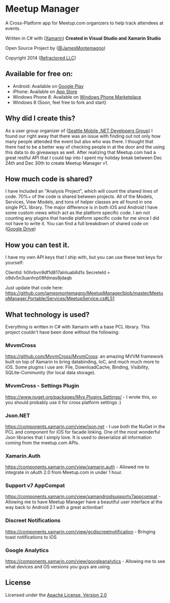 Meetup Manager
===========

A Cross-Platform app for Meetup.com organizers to help track attendees at events.

Written in C# with ([Xamarin](http://www.xamarin.com))  **Created in Visual Studio and Xamarin Studio**

Open Source Project by ([@JamesMontemagno](http://www.twitter.com/jamesmontemagno)) 

Copyright 2014 ([Refractored LLC](http://www.refractored.com))

## Available for free on:
* Android: Available on [Google Play](https://play.google.com/store/apps/details?id=com.refractored.meetupmanager)
* iPhone: Available on [App Store](https://itunes.apple.com/us/app/meetup-manager-for-organizers/id796213890?ls=1&mt=8)
* Windows Phone 8: Available on [Windows Phone Marketplace](http://www.windowsphone.com/en-us/store/app/meetup-manager-for-organizers/38ef03e9-3dfe-4150-b797-5ec9ed81b8cd)
* Windows 8 (Soon, feel free to fork and start)


## Why did I create this?
As a user group organizer of ([Seattle Mobile .NET Developers Group](http://www.meetup.com/SeattleMobileDevelopers/)) I found our right away that there was an issue with finding out not only how many people attended the event but also who was there. I thought that there had to be a better way of checking people in at the door and the using this data to do giveaways as well. After realizing that Meetup.com had a great restful API that I could tap into I spent my holiday break between Dec 24th and Dec 30th to create Meetup Manager v1.

## How much code is shared?
I have included an "Analysis Project", which will count the shared lines of code. 70%+ of the code is shared between projects. All of the Models, Services, View Models, and tons of helper classes are all found in one single PCL library. The major difference is in both iOS and Android I have some custom views which act as the platform specific code. I am not counting any plugins that handle platform specific code for me since I did not have to write it.  You can find a full breakdown of shared code on ([Google Drive](https://docs.google.com/spreadsheet/ccc?key=0Aj1h7Abl0UIAdExNdHdSb093RDBnSkZ0SWZLSld1MEE&usp=sharing))

## How you can test it. 
I have my own API keys that I ship with, but you can use these test keys for yourself:

ClientId: h0hrbvn9df1d817alnluab6d1s
SecreteId = o9dv5n3uanhrp08fdmas8jdaqb

Just update that code here: https://github.com/jamesmontemagno/MeetupManager/blob/master/MeetupManager.Portable/Services/MeetupService.cs#L51


## What technology is used?
Everything is written in C# with Xamarin with a base PCL library. This project couldn't have been done without the following:

### MvvmCross 
https://github.com/MvvmCross/MvvmCross: an amazing MVVM framework built on top of Xamarin to bring databinding, IoC, and much much more to iOS. Some plugins I use are: File, DownloadCache, Binding, Visibility, SQLite-Community (for local data storage).

### MvvmCross - Settings Plugin
https://www.nuget.org/packages/Mvx.Plugins.Settings/ - I wrote this, so you should probably use it for cross platform settings :)

### Json.NET
https://components.xamarin.com/view/json.net - I use both the NuGet in the PCL and component for iOS for facade linking. One of the most wonderful Json libraries that I simply love. It is used to deserialize all information coming from the meetup.com APIs.

### Xamarin.Auth
https://components.xamarin.com/view/xamarin.auth - Allowed me to integrate in oAuth 2.0 from Meetup.com in under 1 hour. 

### Support v7 AppCompat
https://components.xamarin.com/view/xamandroidsupportv7appcompat - Allowing me to have Meetup Manager have a beautiful user interface al the way back to Android 2.1 with a great actionbar!

### Discreet Notifications
https://components.xamarin.com/view/gcdiscreetnotification - Bringing toast notifications to iOS

### Google Analytics
https://components.xamarin.com/view/googleanalytics - Allowing me to see what devices and OS versions you guys are using.


## License
Licensed under the [Apache License, Version 2.0](http://www.apache.org/licenses/LICENSE-2.0.html)
